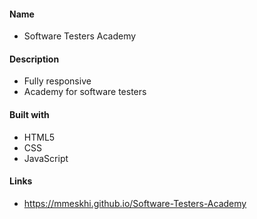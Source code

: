 #### Name

- Software Testers Academy

#### Description

- Fully responsive
- Academy for software testers

#### Built with

- HTML5
- CSS
- JavaScript

#### Links

- https://mmeskhi.github.io/Software-Testers-Academy
